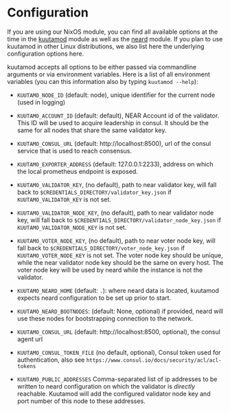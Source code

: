 # Configuration

If you are using our NixOS module, you can find all available options at the
time in the
[kuutamod](https://github.com/kuutamoaps/kuutamod/blob/main/nix/modules/kuutamod/default.nix)
module as well as the
[neard](https://github.com/kuutamoaps/kuutamod/blob/main/nix/modules/neard/default.nix)
module. If you plan to use kuutamod in other Linux distributions, we also list
here the underlying configuration options here.

kuutamod accepts all options to be either passed via commandline arguments or
via environment variables. Here is a list of all environment variables (you can
this information also by typing `kuutamod --help`):

- `KUUTAMO_NODE_ID` (default: node), unique identifier for the current node (used in logging)
- `KUUTAMO_ACCOUNT_ID` (default: default), NEAR Account id of the validator.
  This ID will be used to acquire leadership in consul. It should be the same
  for all nodes that share the same validator key.
- `KUUTAMO_CONSUL_URL` (default: http://localhost:8500), url of the consul service that is used to reach consensus.
- `KUUTAMO_EXPORTER_ADDRESS` (default: 127.0.0.1:2233), address on which the local prometheus endpoint is exposed.
- `KUUTAMO_VALIDATOR_KEY`, (no default), path to near validator key, will
  fall back to `$CREDENTIALS_DIRECTORY/validator_key.json` if
  `KUUTAMO_VALIDATOR_KEY` is not set.

- `KUUTAMO_VALIDATOR_NODE_KEY`, (no default), path to near validator node key, will
  fall back to `$CREDENTIALS_DIRECTORY/validator_node_key.json` if
  `KUUTAMO_VALIDATOR_NODE_KEY` is not set.

- `KUUTAMO_VOTER_NODE_KEY`, (no default), path to near voter node key, will fall
  back to `$CREDENTIALS_DIRECTORY/voter_node_key.json` if `KUUTAMO_VOTER_NODE_KEY` is
  not set. The voter node key should be unique, while the near validator node
  key should be the same on every host. The voter node key will be used by
  neard while the instance is not the validator.

- `KUUTAMO_NEARD_HOME` (default: `.`): where neard data is located, kuutamod expects neard configuration
  to be set up prior to start.
- `KUUTAMO_NEARD_BOOTNODES`: (default: None, optional) if provided, neard will
  use these nodes for bootstrapping connection to the network.
  
- `KUUTAMO_CONSUL_URL` (default: http://localhost:8500, optional), the consul agent url 
- `KUUTAMO_CONSUL_TOKEN_FILE` (no default, optional), Consul token used for authentication, also see `https://www.consul.io/docs/security/acl/acl-tokens` 
- `KUUTAMO_PUBLIC_ADDRESSES` Comma-separated list of ip addresses to be written
  to neard configuration on which the validator is *directly* reachable.
  Kuutamod will add the configured validator node key and port number of
  this node to these addresses.

